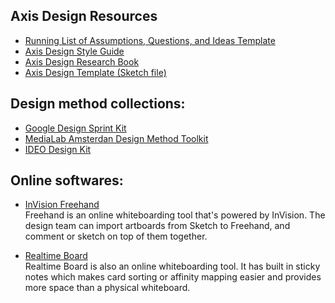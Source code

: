 ## Axis Design Resources

* [Running List of Assumptions, Questions, and Ideas Template](https://axisgrp.sharepoint.com/Shared%20Documents/Design%20Engagement%20Resources/Interview%20Checklist.xlsx?d=w43d16b48a2af4d02b4c9b825f20bb056&csf=1)
* [Axis Design Style Guide](https://drive.google.com/open?id=0B3RhFswo7vVxVlBCR1Y3dHRZXzA)
* [Axis Design Research Book](https://drive.google.com/open?id=0B2jmfR7rci5mS3BNMmw0U2FxSEU)
* [Axis Design Template (Sketch file)](https://drive.google.com/open?id=0B2jmfR7rci5mbDVCN3RXaHA2Vlk)


## Design method collections:
  * [Google Design Sprint Kit](https://designsprintkit.withgoogle.com/methods/)
  * [MediaLab Amsterdan Design Method Toolkit](http://medialabamsterdam.com/toolkit/)
  * [IDEO Design Kit](http://www.designkit.org/methods)
  

## Online softwares:

* [InVision Freehand](https://www.invisionapp.com/feature/freehand) <br>
  Freehand is an online whiteboarding tool that's powered by InVision. The design team can import artboards from Sketch to Freehand, and comment or sketch on top of them together.
  
* [Realtime Board](https://realtimeboard.com/) <br>
  Realtime Board is also an online whiteboarding tool. It has built in sticky notes which makes card sorting or affinity mapping easier and provides more space than a physical whiteboard. 
